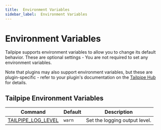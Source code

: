 ```yaml
---
title:  Environment Variables
sidebar_label:  Environment Variables
---
```


# Environment Variables

Tailpipe supports environment variables to allow you to change its default behavior.  These are optional settings - You are not required to set any environment variables.

Note that plugins may also support environment variables, but these are plugin-specific - refer to your plugin's documentation on the [Tailpipe Hub](https://hub.tailpipe.io/) for details.

## Tailpipe Environment Variables

| Command | Default | Description
|-|-|-
| [TAILPIPE_LOG_LEVEL](reference/env-vars/tailpipe_log)  | `warn` | Set the logging output level.
